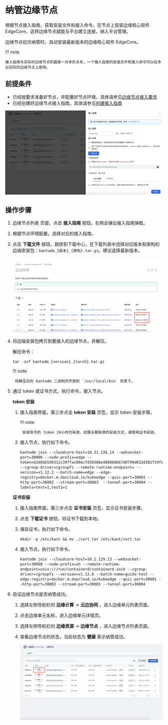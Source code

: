 # 纳管边缘节点

根据节点接入指南，获取安装文件和接入命令，在节点上安装边缘核心软件 EdgeCore，这样边缘节点就能与平台建立连接，纳入平台管理。

边缘节点初次纳管时，自动安装最新版本的边缘核心软件 EdgeCore。

!!! note

    接入指南与实际的边缘节点机器是一对多的关系，一个接入指南的安装文件和接入命令可以在多台实际的边缘节点上使用。

## 前提条件

- 已经按要求准备好节点，并配置好节点环境，具体请参见[边缘节点接入要求](./join-rqmt.md)
- 已经创建好边缘节点接入指南，具体请参见[创建接入指南](./create-access-guide.md)

![接入指南](../../images/access-guide-03.png)

## 操作步骤

1. 边缘节点列表 页面，点击 **接入指南** 按钮，右侧会弹出接入指南弹框。

1. 根据节点环境配置，选择对应的接入指南。

1. 点击 **下载文件** 按钮，跳转到下载中心，在下载列表中选择对应版本和架构的边端安装包：`kantadm_{版本}_{架构}.tar.gz`。建议选择最新版本。

    ![下载边端安装包](../../images/access-guide-04.png)

1. 将边端安装包拷贝到要接入的边缘节点，并解压。

    解压命令：

    ```shell
    tar -zxf kantadm_{version}_{tarch}.tar.gz
    ```

    !!! note

        将解压后的 kantadm 二进制文件放到 `/usr/local/bin` 目录下。

1. 通过 token 或证书方式，执行命令，接入节点。

    **token 安装**

    1. 接入指南界面，第三步点击 __token 安装__ 页签，显示 token 安装步骤。

        !!! note

            安装命令的 token 24小时内有效，如需长期有效的安装方式，请使用证书安装。

    1. 接入节点，执行如下命令。

        ```shell
        kantadm join --cloudcore-host=10.31.226.14 --websocket-port=30000 --node-prefix=edge --token=b2d6bb5d9312c39ffac08ecfd5030bed006b8b67d0799d632d381f19fca9e765.eyJhbGciOiJIUzI1NiIsInR5cCI6IkpXVCJ9.eyJleHAiOjE2OTQ2NTk3NDV9.0sdaWbYSTURmAYmQwDn_zF7P9TwcRTSMhwPw6l87U7E --cgroup-driver=cgroupfs --remote-runtime-endpoint= --version=v1.12.2 --batch-name=edge --edge-registry=docker.m.daocloud.io/kubeedge --quic-port=30001 --http-port=30002 --stream-port=30003  --tunnel-port=30004 --labels=test=1,test1=1
        ```

    **证书安装**

    1. 接入指南界面，第三步点击 __证书安装__ 页签，显示证书安装步骤。

    1. 点击 __下载证书__ 按钮，将证书下载到本地。

    1. 保存证书，执行如下命令。

        ```shell
        mkdir -p /etc/kant && mv ./cert.tar /etc/kant/cert.tar
        ```

    1. 接入节点，执行如下命令。

        ```shell
        kantadm join --cloudcore-host=10.2.129.13 --websocket-port=30000 --node-prefix=sh --remote-runtime-endpoint=unix:///run/containerd/containerd.sock --cgroup-driver=cgroupfs --version=v1.12.6 --batch-name=guide-test --edge-registry=docker.m.daocloud.io/kubeedge --quic-port=30001 --http-port=30002 --stream-port=30003 --tunnel-port=30004
        ```

1. 验证边缘节点是否纳管成功。

    1. 选择左侧导航栏的 __边缘计算__ -> __云边协同__ ，进入边缘单元列表页面。

    1. 点击边缘单元名称，进入边缘单元详情页。

    1. 选择左侧导航栏的 __边缘资源__ -> __边缘节点__ ，进入边缘节点列表页面。

    1. 查看边缘节点的状态，当前状态为 __健康__ 表示纳管成功。

        ![边缘节点纳管成果](../../images/access-guide-05.png)

